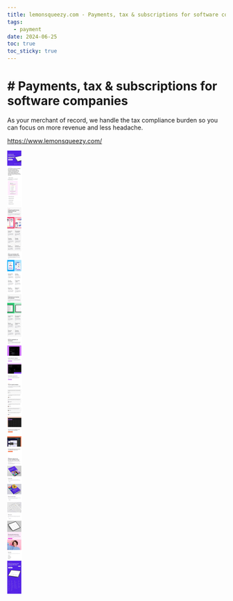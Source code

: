 ```yaml
---
title: lemonsqueezy.com - Payments, tax & subscriptions for software companies
tags:
  - payment
date: 2024-06-25
toc: true
toc_sticky: true
---
```


# # Payments, tax & subscriptions for software companies

As your merchant of record, we handle the tax compliance burden so you can focus on more revenue and less headache.

https://www.lemonsqueezy.com/

![](../_asset/Pasted%20image%2020240625151258.jpg)
